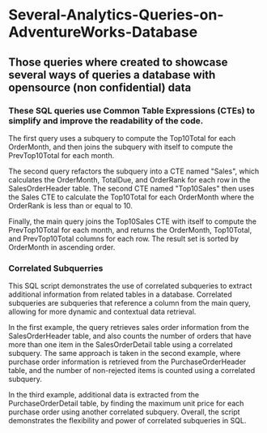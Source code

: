 # Several-Analytics-Queries-on-AdventureWorks-Database
## Those queries where created to showcase several ways of queries a database with opensource (non confidential) data





### These SQL queries use Common Table Expressions (CTEs) to simplify and improve the readability of the code.

The first query uses a subquery to compute the Top10Total for each OrderMonth, and then joins the subquery with itself to compute the PrevTop10Total for each month.

The second query refactors the subquery into a CTE named "Sales", which calculates the OrderMonth, TotalDue, and OrderRank for each row in the SalesOrderHeader table. The second CTE named "Top10Sales" then uses the Sales CTE to calculate the Top10Total for each OrderMonth where the OrderRank is less than or equal to 10.

Finally, the main query joins the Top10Sales CTE with itself to compute the PrevTop10Total for each month, and returns the OrderMonth, Top10Total, and PrevTop10Total columns for each row. The result set is sorted by OrderMonth in ascending order.


### Correlated Subquerries
This SQL script demonstrates the use of correlated subqueries to extract additional information from related tables in a database. Correlated subqueries are subqueries that reference a column from the main query, allowing for more dynamic and contextual data retrieval.

In the first example, the query retrieves sales order information from the SalesOrderHeader table, and also counts the number of orders that have more than one item in the SalesOrderDetail table using a correlated subquery. The same approach is taken in the second example, where purchase order information is retrieved from the PurchaseOrderHeader table, and the number of non-rejected items is counted using a correlated subquery.

In the third example, additional data is extracted from the PurchaseOrderDetail table, by finding the maximum unit price for each purchase order using another correlated subquery. Overall, the script demonstrates the flexibility and power of correlated subqueries in SQL.
